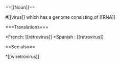 ==[[Noun]]==

#[[virus]] which has a genome consisting of [[RNA]]

===Translations===

*French: [[rétrovirus]]
*Spanish : [[retrovirus]]

==See also==

*[[w:retrovirus]]